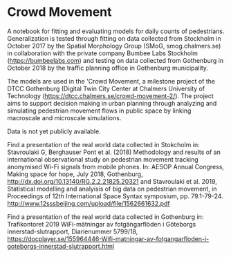 # Crowd Movement
 
A notebook for fitting and evaluating models for daily counts of pedestrians. Generalization is tested through fitting on data collected from Stockholm in October 2017 by the Spatial Morphology Group (SMoG, smog.chalmers.se) in collaboration with the private company Bumbee Labs Stockholm (https://bumbeelabs.com) and testing on data collected from Gothenburg in October 2018 by the traffic planning office in Gothenburg municipality.
 
The models are used in the 'Crowd Movement, a milestone project of the DTCC Gothenburg (Digital Twin City Center at Chalmers University of Technology (https://dtcc.chalmers.se/crowd-movement-2/). The project aims to support decision making in urban planning through analyzing and simulating pedestrian movement flows in public space by linking macroscale and microscale simulations.
 
Data is not yet publicly available.  

Find a presentation of the real world data collected in Stokcholm in: 
Stavroulaki G, Berghauser Pont et al. (2018) Methodology and results of an international observational study on pedestrian movement tracking anonymised Wi-Fi signals from mobile phones. In: AESOP Annual Congress, Making space for hope, July 2018, Gothenburg, http://dx.doi.org/10.13140/RG.2.2.21825.20321
and
Stavroulaki et al. 2019, Statistical modelling and analyisis of big data on pedestrian movement, in Proceedings of 12th International Space Syntax symposium, pp. 79.1-79-24. http://www.12sssbeijing.com/upload/file/1562661632.pdf  
 
Find a presentation of the real world data collected in Gothenburg in: Trafikontoret 2019 WiFi-mätningar av fotgängarflöden i Göteborgs innerstad-slutrapport, Diarienummer 5799/18, https://docplayer.se/155964446-Wifi-matningar-av-fotgangarfloden-i-goteborgs-innerstad-slutrapport.html  
